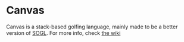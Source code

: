 # Canvas
Canvas is a stack-based golfing language, mainly made to be a better version of [SOGL](https://github.com/dzaima/SOGLOnline). For more info, check [the wiki](https://github.com/dzaima/Canvas/wiki)
